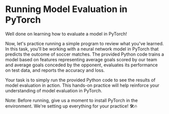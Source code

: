# Running Model Evaluation in PyTorch

Well done on learning how to evaluate a model in PyTorch!

Now, let's practice running a simple program to review what you've learned. In this task, you'll be working with a neural network model in PyTorch that predicts the outcome of soccer matches. The provided Python code trains a model based on features representing average goals scored by our team and average goals conceded by the opponent, evaluates its performance on test data, and reports the accuracy and loss.

Your task is to simply run the provided Python code to see the results of model evaluation in action. This hands-on practice will help reinforce your understanding of model evaluation in PyTorch.

Note: Before running, give us a moment to install PyTorch in the environment. We're setting up everything for your practice! 🛠️🔥